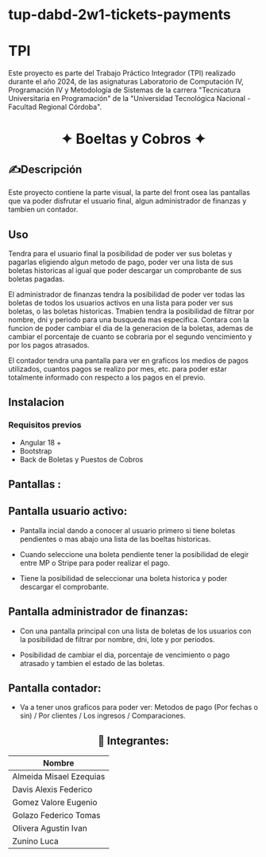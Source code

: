 # tup-dabd-2w1-tickets-payments
# TPI

Este proyecto es parte del Trabajo Práctico Integrador (TPI) realizado durante el año 2024, de las asignaturas Laboratorio de Computación IV, Programación IV y Metodología de Sistemas de la carrera "Tecnicatura Universitaria en Programación" de la "Universidad Tecnológica Nacional - Facultad Regional Córdoba".

<div> 
  <h1 align="center">
     ✦ Boeltas y Cobros ✦
  </h1>
</div>


## ✍Descripción

Este proyecto contiene la parte visual, la parte del front osea las pantallas que va poder disfrutar el usuario final, algun administrador de finanzas y tambien un contador.

## Uso

Tendra para el usuario final la posibilidad de poder ver sus boletas y pagarlas eligiendo algun metodo de pago, poder ver una lista de sus boletas historicas al igual que poder descargar un comprobante de sus boletas pagadas.

El administrador de finanzas tendra la posibilidad de poder ver todas las boletas de todos los usuarios activos en una lista para poder ver sus boletas, o las boletas historicas. Tmabien tendra la posibilidad de filtrar por nombre, dni y periodo para una busqueda mas especifica. Contara con la funcion de poder cambiar el dia de la generacion de la boletas, ademas de cambiar el porcentaje de cuanto se cobraria por el segundo vencimiento y por los pagos atrasados.

El contador tendra una pantalla para ver en graficos los medios de pagos utilizados, cuantos pagos se realizo por mes, etc. para poder estar totalmente informado con respecto a los pagos en el previo.

## Instalacion

### Requisitos previos

- Angular 18 +
- Bootstrap
- Back de Boletas y Puestos de Cobros


## Pantallas :

## Pantalla usuario activo:
- Pantalla incial dando a conocer al usuario primero si tiene boletas pendientes o mas abajo una lista de las boeltas historicas.

- Cuando seleccione una boleta pendiente tener la posibilidad de elegir entre MP o Stripe para poder realizar el pago.

- Tiene la posibilidad de seleccionar una boleta historica y poder descargar el comprobante.

## Pantalla administrador de finanzas:
- Con una pantalla principal con una lista de boletas de los usuarios con la posibilidad de filtrar por nombre, dni, lote y por periodos.
  
- Posibilidad de cambiar el dia, porcentaje de vencimiento o pago atrasado y tambien el estado de las boletas.

## Pantalla contador:
- Va a tener unos graficos para poder ver: Metodos de pago (Por fechas o sin) / Por clientes / Los ingresos / Comparaciones.
  


<div align="center">
    <h2>👥 Integrantes:</h2>

| Nombre                      |
| --------------------------- |
| Almeida Misael Ezequias     |
| Davis Alexis Federico       |
| Gomez Valore Eugenio        |
| Golazo Federico Tomas       |
| Olivera Agustin Ivan        |
| Zunino Luca                 |

</div>

